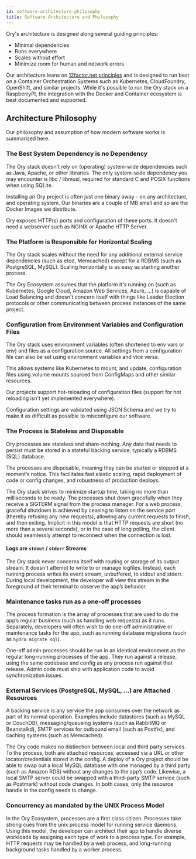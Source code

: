 ```yaml
---
id: software-architecture-philosophy
title: Software Architecture and Philosophy
---
```


Ory's architecture is designed along several guiding principles:

- Minimal dependencies
- Runs everywhere
- Scales without effort
- Minimize room for human and network errors

Our architecture leans on [12factor.net principles](https://www.12factor.net)
and is designed to run best on a Container Orchestration Systems such as
Kubernetes, CloudFoundry, OpenShift, and similar projects. While it's possible
to run the Ory stack on a RaspberryPI, the integration with the Docker and
Container ecosystem is best documented and supported.

## Architecture Philosophy

Our philosophy and assumption of how modern software works is summarized here.

### The Best System Dependency is no Dependency

The Ory stack doesn't rely on (operating) system-wide dependencies such as Java,
Apache, or other libraries. The only system-wide dependency you may encounter is
libc / libmusl, required for standard C and POSIX functions when using SQLite.

Installing an Ory project is often just one binary away - on any architecture,
and operating system. Our binaries are a couple of MB small and so are the
Docker Images we distribute.

Ory exposes HTTP(s) ports and configuration of these ports. It doesn't need a
webserver such as NGINX or Apache HTTP Server.

### The Platform is Responsible for Horizontal Scaling

The Ory stack scales without the need for any additional external service
dependencies (such as etcd, Memcached) except for a RDBMS (such as PostgreSQL,
MySQL). Scaling horizontally is as easy as starting another process.

The Ory Ecosystem assumes that the platform it's running on (such as Kubernetes,
Google Cloud, Amazon Web Services, Azure, ...) is capable of Load Balancing and
doesn't concern itself with things like Leader Election protocols or other
communicating between process instances of the same project.

### Configuration from Environment Variables and Configuration Files

The Ory stack uses environment variables (often shortened to env vars or env)
and files as a configuration source. All settings from a configuration file can
also be set using environment variables and vice versa.

This allows systems like Kubernetes to mount, and update, configuration files
using volume mounts sourced from ConfigMaps and other similar resources.

Our projects support hot-reloading of configuration files (support for hot
reloading isn't yet implemented everywhere).

Configuration settings are validated using JSON Schema and we try to make it as
difficult as possible to misconfigure our software.

### The Process is Stateless and Disposable

Ory processes are stateless and share-nothing. Any data that needs to persist
must be stored in a stateful backing service, typically a RDBMS (SQL) database.

The processes are disposable, meaning they can be started or stopped at a
moment’s notice. This facilitates fast elastic scaling, rapid deployment of code
or config changes, and robustness of production deploys.

The Ory stack strives to minimize startup time, taking no more than milliseconds
to be ready. The processes shut down gracefully when they receive a SIGTERM
signal from the process manager. For a web process, graceful shutdown is
achieved by ceasing to listen on the service port (thereby refusing any new
requests), allowing any current requests to finish, and then exiting. Implicit
in this model is that HTTP requests are short (no more than a several seconds),
or in the case of long polling, the client should seamlessly attempt to
reconnect when the connection is lost.

#### Logs are `stdout` / `stderr` Streams

The Ory stack never concerns itself with routing or storage of its output
stream. It doesn't attempt to write to or manage logfiles. Instead, each running
process writes its event stream, unbuffered, to stdout and stderr. During local
development, the developer will view this stream in the foreground of their
terminal to observe the app’s behavior.

### Maintenance tasks run as a one-off processes

The process formation is the array of processes that are used to do the app’s
regular business (such as handling web requests) as it runs. Separately,
developers will often wish to do one-off administrative or maintenance tasks for
the app, such as running database migrations (such as `hydra migrate sql`).

One-off admin processes should be run in an identical environment as the regular
long-running processes of the app. They run against a release, using the same
codebase and config as any process run against that release. Admin code must
ship with application code to avoid synchronization issues.

### External Services (PostgreSQL, MySQL, ...) are Attached Resources

A backing service is any service the app consumes over the network as part of
its normal operation. Examples include datastores (such as MySQL or CouchDB),
messaging/queueing systems (such as RabbitMQ or Beanstalkd), SMTP services for
outbound email (such as Postfix), and caching systems (such as Memcached).

The Ory code makes no distinction between local and third party services. To the
process, both are attached resources, accessed via a URL or other
locator/credentials stored in the config. A deploy of a Ory project should be
able to swap out a local MySQL database with one managed by a third party (such
as Amazon RDS) without any changes to the app’s code. Likewise, a local SMTP
server could be swapped with a third-party SMTP service (such as Postmark)
without code changes. In both cases, only the resource handle in the config
needs to change.

### Concurrency as mandated by the UNIX Process Model

In the Ory Ecosystem, processes are a first class citizen. Processes take strong
cues from the unix process model for running service daemons. Using this model,
the developer can architect their app to handle diverse workloads by assigning
each type of work to a process type. For example, HTTP requests may be handled
by a web process, and long-running background tasks handled by a worker process.
